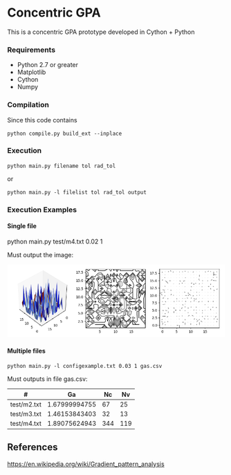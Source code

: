 # Concentric GPA
This is a concentric GPA prototype developed in Cython + Python

### Requirements
 - Python 2.7 or greater
 - Matplotlib
 - Cython
 - Numpy

### Compilation

Since this code contains 

    python compile.py build_ext --inplace

### Execution

    python main.py filename tol rad_tol

or

    python main.py -l filelist tol rad_tol output

### Execution Examples
#### Single file

   python main.py test/m4.txt 0.02 1

Must output the image:

![mapExampleIt19](/gpa/Figures/exampleOutput_m4.png)

#### Multiple files

    python main.py -l configexample.txt 0.03 1 gas.csv

Must outputs in file gas.csv:

\# | Ga	| Nc |	Nv
------- | ------- | ------- | -------
test/m2.txt |	1.67999994755	| 67	| 25
test/m3.txt	| 1.46153843403	| 32	| 13
test/m4.txt	| 1.89075624943 |	344	| 119


## References
https://en.wikipedia.org/wiki/Gradient_pattern_analysis

